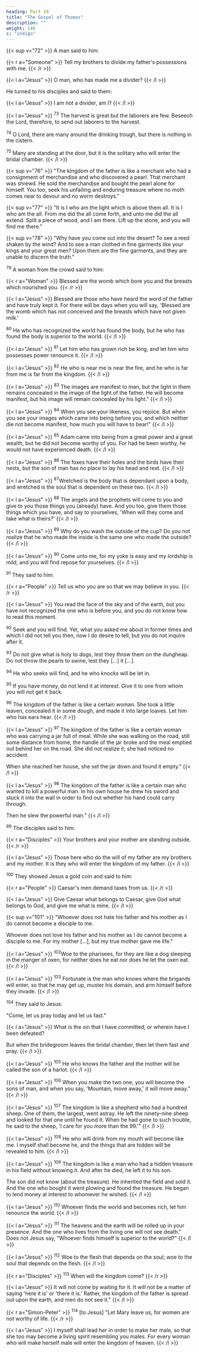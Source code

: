 ```yaml
---
heading: Part 10
title: "The Gospel of Thomas" 
description: ""
weight: 140
c: "indigo"
---
```



{{< sup v="72" >}} A man said to him:

{{< r a="Someone" >}}
Tell my brothers to divide my father's possessions with me.
{{< /r >}}

{{< l a="Jesus" >}}
O man, who has made me a divider?
{{< /l >}}

He turned to his disciples and said to them:

{{< l a="Jesus" >}}
I am not a divider, am I?
{{< /l >}}


{{< l a="Jesus" >}}
<sup>73</sup> The harvest is great but the laborers are few. Beseech the Lord, therefore, to send out laborers to the harvest.

<sup>74</sup> O Lord, there are many around the drinking trough, but there is nothing in the cistern.

<sup>75</sup> Many are standing at the door, but it is the solitary who will enter the bridal chamber.
{{< /l >}}



{{< sup v="76" >}} "The kingdom of the father is like a merchant who had a consignment of merchandise and who discovered a pearl. That merchant was shrewd. He sold the merchandise and bought the pearl alone for himself. You too, seek his unfailing and enduring treasure where no moth comes near to devour and no worm destroys."

{{< sup v="77" >}} "It is I who am the light which is above them all. It is I who am the all. From me did the all come forth, and unto me did the all extend. Split a piece of wood, and I am there. Lift up the stone, and you will find me there."

{{< sup v="78" >}} "Why have you come out into the desert? To see a reed shaken by the wind? And to see a man clothed in fine garments like your kings and your great men? Upon them are the fine garments, and they are unable to discern the truth."

<sup>79</sup> A woman from the crowd said to him:

{{< r a="Woman" >}}
Blessed are the womb which bore you and the breasts which nourished you.
{{< /r >}}

{{< l a="Jesus" >}}
Blessed are those who have heard the word of the father and have truly kept it. For there will be days when you will say, 'Blessed are the womb which has not conceived and the breasts which have not given milk.'

<sup>80</sup> He who has recognized the world has found the body, but he who has found the body is superior to the world.
{{< /l >}}

{{< l a="Jesus" >}}
<sup>81</sup> Let him who has grown rich be king, and let him who possesses power renounce it.
{{< /l >}}

{{< l a="Jesus" >}}
<sup>82</sup> He who is near me is near the fire, and he who is far from me is far from the kingdom.
{{< /l >}}

{{< l a="Jesus" >}}
<sup>83</sup> The images are manifest to man, but the light in them remains concealed in the image of the light of the father. He will become manifest, but his image will remain concealed by his light."
{{< /l >}}

{{< l a="Jesus" >}}
<sup>84</sup>  When you see your likeness, you rejoice. But when you see your images which came into being before you, and which neither die not become manifest, how much you will have to bear!" 
{{< /l >}}

{{< l a="Jesus" >}}
<sup>85</sup>  Adam came into being from a great power and a great wealth, but he did not become worthy of you. For had he been worthy, he would not have experienced death.
{{< /l >}}

{{< l a="Jesus" >}}
<sup>86</sup> The foxes have their holes and the birds have their nests, but the son of man has no place to lay his head and rest.
{{< /l >}}

{{< l a="Jesus" >}}
<sup>87</sup>Wretched is the body that is dependant upon a body, and wretched is the soul that is dependent on these two.
{{< /l >}}


{{< l a="Jesus" >}}
<sup>88</sup> The angels and the prophets will come to you and give to you those things you (already) have. And you too, give them those things which you have, and say to yourselves, 'When will they come and take what is theirs?'
{{< /l >}}

{{< l a="Jesus" >}}
<sup>89</sup> Why do you wash the outside of the cup? Do you not realize that he who made the inside is the same one who made the outside?
{{< /l >}}

{{< l a="Jesus" >}}
<sup>90</sup>  Come unto me, for my yoke is easy and my lordship is mild, and you will find repose for yourselves.
{{< /l >}}

<sup>91</sup> They said to him:

{{< r a="People" >}}
Tell us who you are so that we may believe in you.
{{< /r >}}

{{< l a="Jesus" >}}
You read the face of the sky and of the earth, but you have not recognized the one who is before you, and you do not know how to read this moment.

<sup>92</sup> Seek and you will find. Yet, what you asked me about in former times and which I did not tell you then, now I do desire to tell, but you do not inquire after it.

<sup>93</sup> Do not give what is holy to dogs, lest they throw them on the dungheap. Do not throw the pearls to swine, lest they [...] it [...].

<sup>94</sup> He who seeks will find, and he who knocks will be let in.

<sup>95</sup> If you have money, do not lend it at interest. Give it to one from whom you will not get it back.

<sup>96</sup> The kingdom of the father is like a certain woman. She took a little leaven, concealed it in some dough, and made it into large loaves. Let him who has ears hear.
{{< /l >}}


{{< l a="Jesus" >}}
<sup>97</sup> The kingdom of the father is like a certain woman who was carrying a jar full of meal. While she was walking on the road, still some distance from home, the handle of the jar broke and the meal emptied out behind her on the road. She did not realize it; she had noticed no accident. 

When she reached her house, she set the jar down and found it empty."
{{< /l >}}

{{< l a="Jesus" >}}
<sup>98</sup> The kingdom of the father is like a certain man who wanted to kill a powerful man. In his own house he drew his sword and stuck it into the wall in order to find out whether his hand could carry through. 

Then he slew the powerful man."
{{< /l >}}

<sup>99</sup> The disciples said to him:

{{< r a="Disciples" >}}
Your brothers and your mother are standing outside.
{{< /r >}}


{{< l a="Jesus" >}}
Those here who do the will of my father are my brothers and my mother. It is they who will enter the kingdom of my father.
{{< /l >}}


<sup>100</sup> They showed Jesus a gold coin and said to him:

{{< r a="People" >}}
Caesar's men demand taxes from us.
{{< /r >}}


{{< l a="Jesus" >}}
Give Caesar what belongs to Caesar, give God what belongs to God, and give me what is mine.
{{< /l >}}


{{< sup v="101" >}} "Whoever does not hate his father and his mother as I do cannot become a disciple to me. 

Whoever does not love his father and his mother as I do cannot become a disciple to me. For my mother [...], but my true mother gave me life."

{{< l a="Jesus" >}}
<sup>102</sup>Woe to the pharisees, for they are like a dog sleeping in the manger of oxen, for neither does he eat nor does he let the oxen eat.
{{< /l >}}


{{< l a="Jesus" >}}
<sup>103</sup> Fortunate is the man who knows where the brigands will enter, so that he may get up, muster his domain, and arm himself before they invade.
{{< /l >}}


<sup>104</sup> They said to Jesus:

"Come, let us pray today and let us fast."


{{< l a="Jesus" >}}
What is the sin that I have committed, or wherein have I been defeated? 

But when the bridegroom leaves the bridal chamber, then let them fast and pray.
{{< /l >}}

{{< l a="Jesus" >}}
<sup>105</sup> He who knows the father and the mother will be called the son of a harlot.
{{< /l >}}

{{< l a="Jesus" >}}
<sup>106</sup> When you make the two one, you will become the sons of man, and when you say, 'Mountain, move away,' it will move away."
{{< /l >}}

{{< l a="Jesus" >}}
<sup>107</sup> The kingdom is like a shepherd who had a hundred sheep. One of them, the largest, went astray. He left the ninety-nine sheep and looked for that one until he found it. When he had gone to such trouble, he said to the sheep, 'I care for you more than the 99.'"
{{< /l >}}

{{< l a="Jesus" >}}
<sup>108</sup> He who will drink from my mouth will become like me. I myself shall become he, and the things that are hidden will be revealed to him.
{{< /l >}}


{{< l a="Jesus" >}}
<sup>109</sup> The kingdom is like a man who had a hidden treasure in his field without knowing it. And after he died, he left it to his son. 

The son did not know (about the treasure). He inherited the field and sold it. And the one who bought it went plowing and found the treasure. He began to lend money at interest to whomever he wished.
{{< /l >}}

{{< l a="Jesus" >}}
<sup>110</sup> Whoever finds the world and becomes rich, let him renounce the world.
{{< /l >}}


{{< l a="Jesus" >}}
<sup>111</sup> The heavens and the earth will be rolled up in your presence. And the one who lives from the living one will not see death." Does not Jesus say, "Whoever finds himself is superior to the world?"
{{< /l >}}

{{< l a="Jesus" >}}
<sup>112</sup> Woe to the flesh that depends on the soul; woe to the soul that depends on the flesh.
{{< /l >}}


{{< r a="Disciples" >}}
<sup>113</sup> When will the kingdom come?
{{< /r >}}

{{< l a="Jesus" >}}
It will not come by waiting for it. It will not be a matter of saying 'here it is' or 'there it is.' Rather, the kingdom of the father is spread out upon the earth, and men do not see it."
{{< /l >}}

{{< r a="Simon-Peter" >}}
<sup>114</sup>  [to Jesus] "Let Mary leave us, for women are not worthy of life.
{{< /r >}}


{{< l a="Jesus" >}}
I myself shall lead her in order to make her male, so that she too may become a living spirit resembling you males. For every woman who will make herself male will enter the kingdom of heaven.
{{< /l >}}
